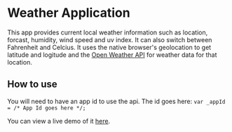 # Weather Application

This app provides current local weather information such as location, forcast, humidity, wind speed and uv index. It can also switch between Fahrenheit and Celcius. It uses the native browser's geolocation to get latitude and logitude and the [Open Weather API](https://openweathermap.org/api) for weather data for that location.

## How to use

You will need to have an app id to use the api. The id goes here:
`var _appId = /* App Id goes here */;`

You can view a live demo of it [here](https://codepen.io/DevchamploO/full/OMyvpx/).
